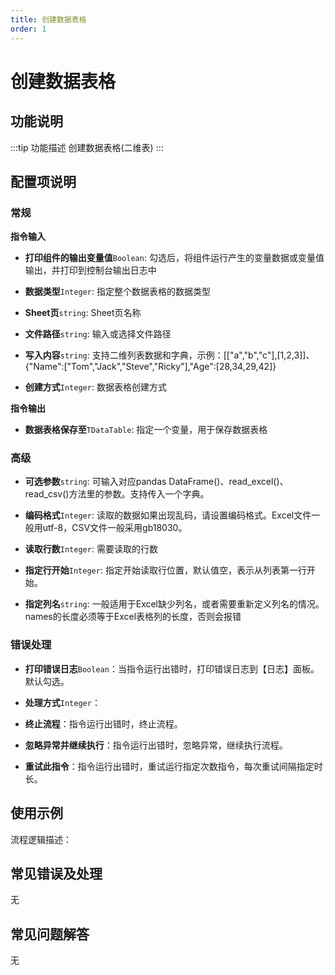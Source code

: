 ```yaml
---
title: 创建数据表格
order: 1
---
```


# 创建数据表格

## 功能说明

:::tip 功能描述
创建数据表格(二维表)
:::

## 配置项说明

### 常规

**指令输入**

- **打印组件的输出变量值**`Boolean`: 勾选后，将组件运行产生的变量数据或变量值输出，并打印到控制台输出日志中

- **数据类型**`Integer`: 指定整个数据表格的数据类型

- **Sheet页**`string`: Sheet页名称

- **文件路径**`string`: 输入或选择文件路径

- **写入内容**`string`: 支持二维列表数据和字典，示例：[["a","b","c"],[1,2,3]]、{"Name":["Tom","Jack","Steve","Ricky"],"Age":[28,34,29,42]}

- **创建方式**`Integer`: 数据表格创建方式


**指令输出**

- **数据表格保存至**`TDataTable`: 指定一个变量，用于保存数据表格

### 高级

- **可选参数**`string`: 可输入对应pandas DataFrame()、read_excel()、read_csv()方法里的参数。支持传入一个字典。

- **编码格式**`Integer`: 读取的数据如果出现乱码，请设置编码格式。Excel文件一般用utf-8，CSV文件一般采用gb18030。

- **读取行数**`Integer`: 需要读取的行数

- **指定行开始**`Integer`: 指定开始读取行位置，默认值空，表示从列表第一行开始。

- **指定列名**`string`: 一般适用于Excel缺少列名，或者需要重新定义列名的情况。names的长度必须等于Excel表格列的长度，否则会报错

### 错误处理

- **打印错误日志**`Boolean`：当指令运行出错时，打印错误日志到【日志】面板。默认勾选。

- **处理方式**`Integer`：

 - **终止流程**：指令运行出错时，终止流程。

 - **忽略异常并继续执行**：指令运行出错时，忽略异常，继续执行流程。

 - **重试此指令**：指令运行出错时，重试运行指定次数指令，每次重试间隔指定时长。

## 使用示例

流程逻辑描述：

## 常见错误及处理

无

## 常见问题解答

无

